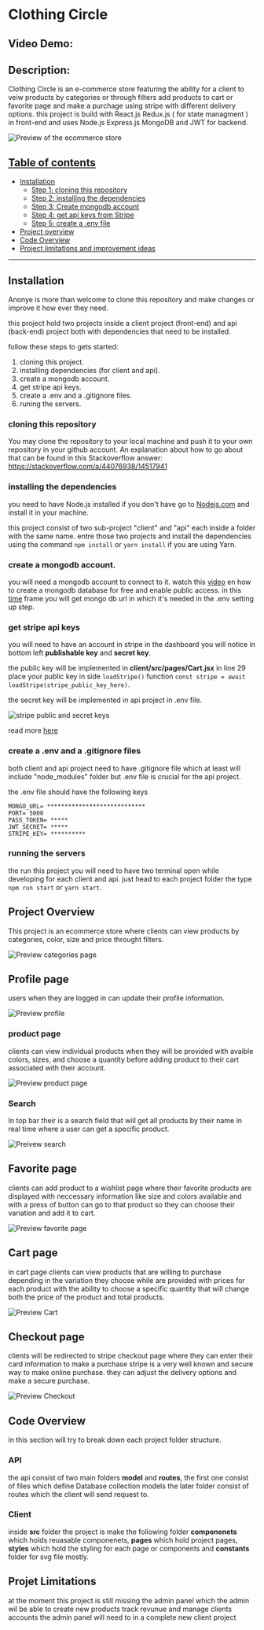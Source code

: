 # Clothing Circle

## Video Demo:

## Description:

Clothing Circle is an e-commerce store featuring the ability for a client to veiw products by categories or through filters add products to cart or favorite page and make a purchage using stripe with different delivery options. this project is build with React.js Redux.js ( for state managment ) in front-end and uses Node.js Express.js MongoDB and JWT for backend.

![Preview of the ecommerce store](/static//homepage.png)

## [Table of contents](#table-of-contents)

- [Installation](#installation)
  - [Step 1: cloning this repository](#cloning-this-repository)
  - [Step 2: installing the dependencies](#installing-the-dependencies)
  - [Step 3: Create mongodb account](#create-mongodb-account)
  - [Step 4: get api keys from Stripe](#get-api-keys-from-stripe)
  - [Step 5: create a .env file](#create-a-.env-file)
- [Project overview](#project-overview)
- [Code Overview](#code-overview)
- [Project limitations and improvement ideas](#project-limitations-and-improvement-ideas)

---

## Installation

Anonye is more than welcome to clone this repository and make changes or improve it how ever they need.

this project hold two projects inside a client project (front-end) and api (back-end) project both with dependencies that need to be installed.

follow these steps to gets started:

1. cloning this project.
2. installing dependencies (for client and api).
3. create a mongodb account.
4. get stripe api keys.
5. create a .env and a .gitignore files.
6. runing the servers.

### cloning this repository

You may clone the repository to your local machine and push it to your own repository in your github account.
An explanation about how to go about that can be found in this Stackoverflow answer: https://stackoverflow.com/a/44076938/14517941

### installing the dependencies

you need to have Node.js installed if you don't have go to [Nodejs.com](https://nodejs.org/en) and install it in your machine.

this project consist of two sub-project "client" and "api" each inside a folder with the same name. entre those two projects and install the dependencies using the command `npm install` or `yarn install` if you are using Yarn.

### create a mongodb account.

you will need a mongodb account to connect to it. watch this [video](https://www.youtube.com/watch?v=0Pt7Kfh78Jg) en how to create a mongodb database for free and enable public access.
in this [time](https://youtu.be/0Pt7Kfh78Jg?feature=shared&t=455) frame you will get mongo db url in which it's needed in the .env setting up step.

### get stripe api keys

you will need to have an account in stripe in the dashboard you will notice in bottom left **publishable key** and **secret key**.

the public key will be implemented in **client/src/pages/Cart.jsx** in line 29 place your public key in side `loadStripe()` function
`const stripe = await loadStripe(stripe_public_key_here)`.

the secret key will be implemented in api project in .env file.

![stripe public and secret keys](https://www.appinvoice.com/images/content/documentation/stripe/en/stripe-api-keys.jpg)

read more [here](https://stripe.com/docs/keys)

### create a .env and a .gitignore files

both client and api project need to have .gitignore file which at least will include "node_modules" folder but .env file is crucial for the api project.

the .env file should have the following keys

```
MONGO_URL= ****************************
PORT= 5000
PASS_TOKEN= *****
JWT_SECRET= *****
STRIPE_KEY= **********
```

### running the servers

the run this project you will need to have two terminal open while developing for each client and api.
just head to each project folder the type `npm run start` or `yarn start`.

## Project Overview

This project is an ecommerce store where clients can view products by categories, color, size and price throught filters.

![Preview categories page](/static//categories.png)

## Profile page

users when they are logged in can update their profile information.

![Preview profile](/static//profile.png)

### product page

clients can view individual products when they will be provided with avaible colors, sizes, and choose a quantity before adding product to their cart associated with their account.

![Preview product page](/static//single-product.png)

### Search

In top bar their is a search field that will get all products by their name in real time where a user can get a specific product.

![Preivew search](/static//search.png)

## Favorite page

clients can add product to a wishlist page where their favorite products are displayed with neccessary information like size and colors available and with a press of button can go to that product so they can choose their variation and add it to cart.

![Preview favorite page](/static//favorite.png)

## Cart page

in cart page clients can view products that are willing to purchase depending in the variation they choose while are provided with prices for each product with the ability to choose a specific quantity that will change both the price of the product and total products.

![Preview Cart](/static//cart.png)

## Checkout page

clients will be redirected to stripe checkout page where they can enter their card information to make a purchase stripe is a very well known and secure way to make online purchase. they can adjust the delivery options and make a secure purchase.

![Preview Checkout](/static//stripe.png)

## Code Overview

in this section will try to break down each project folder structure.

### API

the api consist of two main folders **model** and **routes**, the first one consist of files which define Database collection models the later folder consist of routes which the client will send request to.

### Client

inside **src** folder the project is make the following folder **componenets** which holds reuasable componenets, **pages** which hold project pages, **styles** which hold the styling for each page or components and **constants** folder for svg file mostly.

## Projet Limitations

at the moment this project is still missing the admin panel which the admin wil be able to create new products track revunue and manage clients accounts the admin panel will need to in a complete new client project
